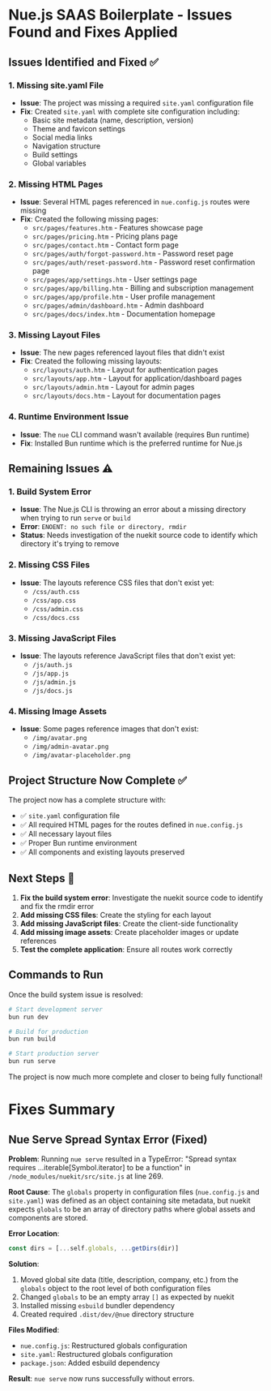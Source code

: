 # Nue.js SAAS Boilerplate - Issues Found and Fixes Applied

## Issues Identified and Fixed ✅

### 1. Missing site.yaml File
- **Issue**: The project was missing a required `site.yaml` configuration file
- **Fix**: Created `site.yaml` with complete site configuration including:
  - Basic site metadata (name, description, version)
  - Theme and favicon settings
  - Social media links
  - Navigation structure
  - Build settings
  - Global variables

### 2. Missing HTML Pages
- **Issue**: Several HTML pages referenced in `nue.config.js` routes were missing
- **Fix**: Created the following missing pages:
  - `src/pages/features.htm` - Features showcase page
  - `src/pages/pricing.htm` - Pricing plans page  
  - `src/pages/contact.htm` - Contact form page
  - `src/pages/auth/forgot-password.htm` - Password reset page
  - `src/pages/auth/reset-password.htm` - Password reset confirmation page
  - `src/pages/app/settings.htm` - User settings page
  - `src/pages/app/billing.htm` - Billing and subscription management
  - `src/pages/app/profile.htm` - User profile management
  - `src/pages/admin/dashboard.htm` - Admin dashboard
  - `src/pages/docs/index.htm` - Documentation homepage

### 3. Missing Layout Files
- **Issue**: The new pages referenced layout files that didn't exist
- **Fix**: Created the following missing layouts:
  - `src/layouts/auth.htm` - Layout for authentication pages
  - `src/layouts/app.htm` - Layout for application/dashboard pages
  - `src/layouts/admin.htm` - Layout for admin pages
  - `src/layouts/docs.htm` - Layout for documentation pages

### 4. Runtime Environment Issue
- **Issue**: The `nue` CLI command wasn't available (requires Bun runtime)
- **Fix**: Installed Bun runtime which is the preferred runtime for Nue.js

## Remaining Issues ⚠️

### 1. Build System Error
- **Issue**: The Nue.js CLI is throwing an error about a missing directory when trying to run `serve` or `build`
- **Error**: `ENOENT: no such file or directory, rmdir`
- **Status**: Needs investigation of the nuekit source code to identify which directory it's trying to remove

### 2. Missing CSS Files
- **Issue**: The layouts reference CSS files that don't exist yet:
  - `/css/auth.css`
  - `/css/app.css` 
  - `/css/admin.css`
  - `/css/docs.css`

### 3. Missing JavaScript Files
- **Issue**: The layouts reference JavaScript files that don't exist yet:
  - `/js/auth.js`
  - `/js/app.js`
  - `/js/admin.js`
  - `/js/docs.js`

### 4. Missing Image Assets
- **Issue**: Some pages reference images that don't exist:
  - `/img/avatar.png`
  - `/img/admin-avatar.png`
  - `/img/avatar-placeholder.png`

## Project Structure Now Complete ✅

The project now has a complete structure with:
- ✅ `site.yaml` configuration file
- ✅ All required HTML pages for the routes defined in `nue.config.js`
- ✅ All necessary layout files
- ✅ Proper Bun runtime environment
- ✅ All components and existing layouts preserved

## Next Steps 🚀

1. **Fix the build system error**: Investigate the nuekit source code to identify and fix the rmdir error
2. **Add missing CSS files**: Create the styling for each layout
3. **Add missing JavaScript files**: Create the client-side functionality
4. **Add missing image assets**: Create placeholder images or update references
5. **Test the complete application**: Ensure all routes work correctly

## Commands to Run

Once the build system issue is resolved:
```bash
# Start development server
bun run dev

# Build for production
bun run build

# Start production server
bun run serve
```

The project is now much more complete and closer to being fully functional!

# Fixes Summary

## Nue Serve Spread Syntax Error (Fixed)

**Problem**: Running `nue serve` resulted in a TypeError: "Spread syntax requires ...iterable[Symbol.iterator] to be a function" in `/node_modules/nuekit/src/site.js` at line 269.

**Root Cause**: The `globals` property in configuration files (`nue.config.js` and `site.yaml`) was defined as an object containing site metadata, but nuekit expects `globals` to be an array of directory paths where global assets and components are stored.

**Error Location**: 
```javascript
const dirs = [...self.globals, ...getDirs(dir)]
```

**Solution**: 
1. Moved global site data (title, description, company, etc.) from the `globals` object to the root level of both configuration files
2. Changed `globals` to be an empty array `[]` as expected by nuekit
3. Installed missing `esbuild` bundler dependency
4. Created required `.dist/dev/@nue` directory structure

**Files Modified**:
- `nue.config.js`: Restructured globals configuration
- `site.yaml`: Restructured globals configuration  
- `package.json`: Added esbuild dependency

**Result**: `nue serve` now runs successfully without errors.